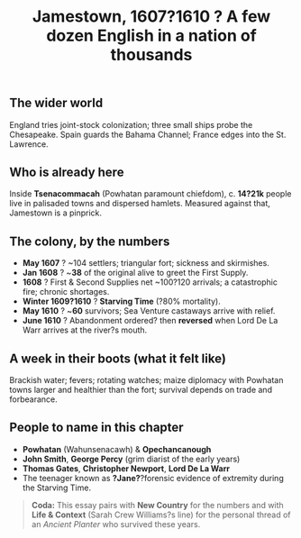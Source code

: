 ﻿---
title: Jamestown, 1607?1610 ? A few dozen English in a nation of thousands
summary: A deep-dive ancestor?s-eye essay on Jamestown?s first years.
---

## The wider world
England tries joint-stock colonization; three small ships probe the Chesapeake. Spain guards the Bahama Channel; France edges into the St. Lawrence.

## Who is already here
Inside **Tsenacommacah** (Powhatan paramount chiefdom), c. **14?21k** people live in palisaded towns and dispersed hamlets. Measured against that, Jamestown is a pinprick.

## The colony, by the numbers
- **May 1607** ? ~104 settlers; triangular fort; sickness and skirmishes.  
- **Jan 1608** ? ~**38** of the original alive to greet the First Supply.  
- **1608** ? First & Second Supplies net ~100?120 arrivals; a catastrophic fire; chronic shortages.  
- **Winter 1609?1610** ? **Starving Time** (?80% mortality).  
- **May 1610** ? ~**60** survivors; Sea Venture castaways arrive with relief.  
- **June 1610** ? Abandonment ordered? then **reversed** when Lord De La Warr arrives at the river?s mouth.

## A week in their boots (what it felt like)
Brackish water; fevers; rotating watches; maize diplomacy with Powhatan towns larger and healthier than the fort; survival depends on trade and forbearance.

## People to name in this chapter
- **Powhatan** (Wahunsenacawh) & **Opechancanough**  
- **John Smith**, **George Percy** (grim diarist of the early years)  
- **Thomas Gates**, **Christopher Newport**, **Lord De La Warr**  
- The teenager known as **?Jane?**?forensic evidence of extremity during the Starving Time.

> **Coda:** This essay pairs with **New Country** for the numbers and with **Life & Context** (Sarah Crew Williams?s line) for the personal thread of an *Ancient Planter* who survived these years.

